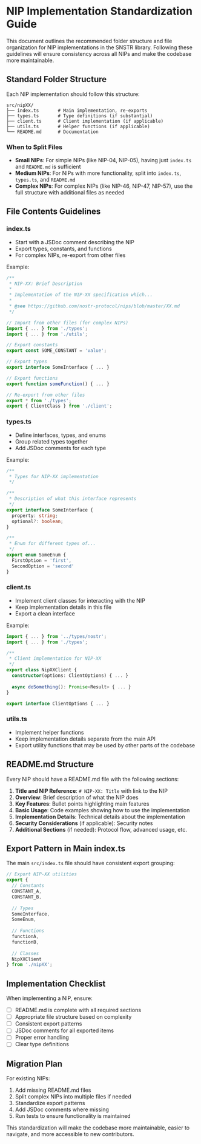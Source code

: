 # NIP Implementation Standardization Guide

This document outlines the recommended folder structure and file organization for NIP implementations in the SNSTR library. Following these guidelines will ensure consistency across all NIPs and make the codebase more maintainable.

## Standard Folder Structure

Each NIP implementation should follow this structure:

```
src/nipXX/
├── index.ts       # Main implementation, re-exports
├── types.ts       # Type definitions (if substantial)
├── client.ts      # Client implementation (if applicable)
├── utils.ts       # Helper functions (if applicable)
└── README.md      # Documentation
```

### When to Split Files

- **Small NIPs**: For simple NIPs (like NIP-04, NIP-05), having just `index.ts` and `README.md` is sufficient
- **Medium NIPs**: For NIPs with more functionality, split into `index.ts`, `types.ts`, and `README.md`
- **Complex NIPs**: For complex NIPs (like NIP-46, NIP-47, NIP-57), use the full structure with additional files as needed

## File Contents Guidelines

### index.ts

- Start with a JSDoc comment describing the NIP
- Export types, constants, and functions
- For complex NIPs, re-export from other files

Example:
```typescript
/**
 * NIP-XX: Brief Description
 * 
 * Implementation of the NIP-XX specification which...
 * 
 * @see https://github.com/nostr-protocol/nips/blob/master/XX.md
 */

// Import from other files (for complex NIPs)
import { ... } from './types';
import { ... } from './utils';

// Export constants
export const SOME_CONSTANT = 'value';

// Export types
export interface SomeInterface { ... }

// Export functions
export function someFunction() { ... }

// Re-export from other files
export * from './types';
export { ClientClass } from './client';
```

### types.ts

- Define interfaces, types, and enums
- Group related types together
- Add JSDoc comments for each type

Example:
```typescript
/**
 * Types for NIP-XX implementation
 */

/**
 * Description of what this interface represents
 */
export interface SomeInterface {
  property: string;
  optional?: boolean;
}

/**
 * Enum for different types of...
 */
export enum SomeEnum {
  FirstOption = 'first',
  SecondOption = 'second'
}
```

### client.ts

- Implement client classes for interacting with the NIP
- Keep implementation details in this file
- Export a clean interface

Example:
```typescript
import { ... } from '../types/nostr';
import { ... } from './types';

/**
 * Client implementation for NIP-XX
 */
export class NipXXClient {
  constructor(options: ClientOptions) { ... }
  
  async doSomething(): Promise<Result> { ... }
}

export interface ClientOptions { ... }
```

### utils.ts

- Implement helper functions
- Keep implementation details separate from the main API
- Export utility functions that may be used by other parts of the codebase

## README.md Structure

Every NIP should have a README.md file with the following sections:

1. **Title and NIP Reference**: `# NIP-XX: Title` with link to the NIP
2. **Overview**: Brief description of what the NIP does
3. **Key Features**: Bullet points highlighting main features
4. **Basic Usage**: Code examples showing how to use the implementation
5. **Implementation Details**: Technical details about the implementation
6. **Security Considerations** (if applicable): Security notes
7. **Additional Sections** (if needed): Protocol flow, advanced usage, etc.

## Export Pattern in Main index.ts

The main `src/index.ts` file should have consistent export grouping:

```typescript
// Export NIP-XX utilities
export {
  // Constants
  CONSTANT_A,
  CONSTANT_B,
  
  // Types
  SomeInterface,
  SomeEnum,
  
  // Functions
  functionA,
  functionB,
  
  // Classes
  NipXXClient
} from './nipXX';
```

## Implementation Checklist

When implementing a NIP, ensure:

- [ ] README.md is complete with all required sections
- [ ] Appropriate file structure based on complexity
- [ ] Consistent export patterns
- [ ] JSDoc comments for all exported items
- [ ] Proper error handling
- [ ] Clear type definitions

## Migration Plan

For existing NIPs:

1. Add missing README.md files
2. Split complex NIPs into multiple files if needed
3. Standardize export patterns
4. Add JSDoc comments where missing
5. Run tests to ensure functionality is maintained

This standardization will make the codebase more maintainable, easier to navigate, and more accessible to new contributors. 